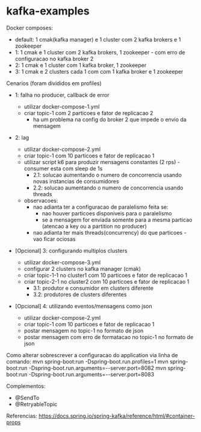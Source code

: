 # kafka-examples

Docker composes:
- default: 1 cmak(kafka manager) e 1 cluster com 2 kafka brokers e 1 zookeeper
- 1: 1 cmak e 1 cluster com 2 kafka brokers, 1 zookeeper - com erro de configuracao no kafka broker 2
- 2: 1 cmak e 1 cluster com 1 kafka broker, 1 zookeeper
- 3: 1 cmak e 2 clusters cada 1 com com 1 kafka broker e 1 zookeeper

Cenarios (foram divididos em profiles)
- 1: falha no producer, callback de error
  - utilizar docker-compose-1.yml
  - criar topic-1 com 2 particoes e fator de replicacao 2
    - ha um problema na config do broker 2 que impede o envio da mensagem

- 2: lag
  - utilizar docker-compose-2.yml
  - criar topic-1 com 10 particoes e fator de replicacao 1
  - utilizar script k6 para produzir mensagens constantes (2 rps) - consumer esta com sleep de 1s
    - 2.1: solucao aumentando o numero de concorrencia usando novas instancias de consumidores 
    - 2.2: solucao aumentando o numero de concorrencia usando threads
  - observacoes:
    - nao adianta ter a configuracao de paralelismo feita se:
      - nao houver particoes disponiveis para o paralelismo
      - se a mensagem for enviada somente para a mesma particao (atencao a key ou a partition no producer)
    - nao adianta ter mais threads(concurrency) do que particoes - vao ficar ociosas

- [Opcional] 3: configurando multiplos clusters
  - utilizar docker-compose-3.yml
  - configurar 2 clusters no kafka manager (cmak)
  - criar topic-1-1 no cluster1 com 10 particoes e fator de replicacao 1
  - criar topic-2-1 no cluster2 com 10 particoes e fator de replicacao 1
    - 3.1: produtor e consumidor em clusters diferente
    - 3.2: produtores de clusters diferentes

- [Opcional] 4: utilizando eventos/mensagens como json
  - utilizar docker-compose-2.yml
  - criar topic-1 com 10 particoes e fator de replicacao 1
  - postar mensagem no topic-1 no formato de json
  - postar mensagem com erro de formatacao no topic-1 no formato de json

Como alterar sobrescrever a configuracao do application via linha de comando:
mvn spring-boot:run -Dspring-boot.run.profiles=1
mvn spring-boot:run -Dspring-boot.run.arguments=--server.port=8082
mvn spring-boot:run -Dspring-boot.run.arguments=--server.port=8083

Complementos:
- @SendTo
- @RetryableTopic

Referencias:
https://docs.spring.io/spring-kafka/reference/html/#container-props
